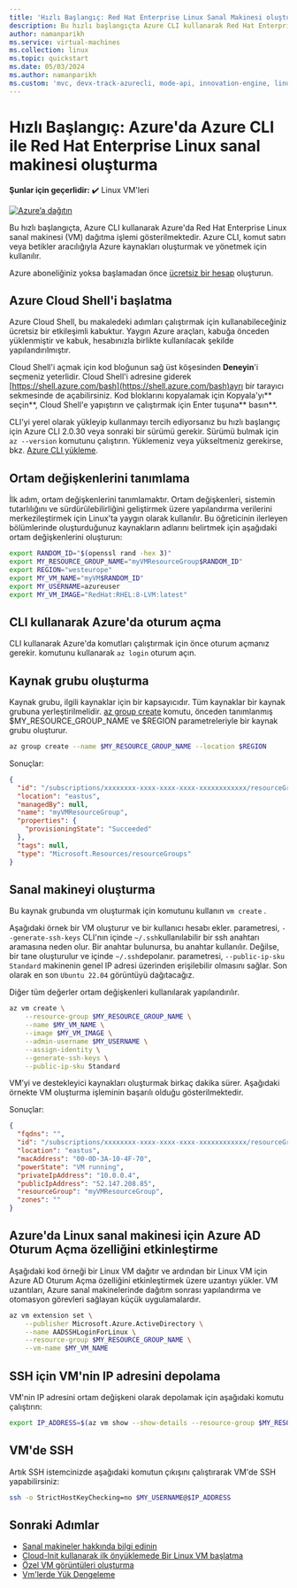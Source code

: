 ```yaml
---
title: 'Hızlı Başlangıç: Red Hat Enterprise Linux Sanal Makinesi oluşturmak için Azure CLI kullanma'
description: Bu hızlı başlangıçta Azure CLI kullanarak Red Hat Enterprise Linux sanal makinesi oluşturmayı öğreneceksiniz
author: namanparikh
ms.service: virtual-machines
ms.collection: linux
ms.topic: quickstart
ms.date: 05/03/2024
ms.author: namanparikh
ms.custom: 'mvc, devx-track-azurecli, mode-api, innovation-engine, linux-related-content'
---
```


# Hızlı Başlangıç: Azure'da Azure CLI ile Red Hat Enterprise Linux sanal makinesi oluşturma

**Şunlar için geçerlidir:** :heavy_check_mark: Linux VM'leri

[![Azure’a dağıtın](https://aka.ms/deploytoazurebutton)](https://go.microsoft.com/fwlink/?linkid=2262692)

Bu hızlı başlangıçta, Azure CLI kullanarak Azure'da Red Hat Enterprise Linux sanal makinesi (VM) dağıtma işlemi gösterilmektedir. Azure CLI, komut satırı veya betikler aracılığıyla Azure kaynakları oluşturmak ve yönetmek için kullanılır.

Azure aboneliğiniz yoksa başlamadan önce [ücretsiz bir hesap](https://azure.microsoft.com/free/?WT.mc_id=A261C142F) oluşturun.

## Azure Cloud Shell'i başlatma

Azure Cloud Shell, bu makaledeki adımları çalıştırmak için kullanabileceğiniz ücretsiz bir etkileşimli kabuktur. Yaygın Azure araçları, kabuğa önceden yüklenmiştir ve kabuk, hesabınızla birlikte kullanılacak şekilde yapılandırılmıştır. 

Cloud Shell'i açmak için kod bloğunun sağ üst köşesinden **Deneyin**'i seçmeniz yeterlidir. Cloud Shell'i adresine giderek [https://shell.azure.com/bash](https://shell.azure.com/bash)ayrı bir tarayıcı sekmesinde de açabilirsiniz. Kod bloklarını kopyalamak için Kopyala'yı** seçin**, Cloud Shell'e yapıştırın ve çalıştırmak için Enter tuşuna** basın**.

CLI'yi yerel olarak yükleyip kullanmayı tercih ediyorsanız bu hızlı başlangıç için Azure CLI 2.0.30 veya sonraki bir sürümü gerekir. Sürümü bulmak için `az --version` komutunu çalıştırın. Yüklemeniz veya yükseltmeniz gerekirse, bkz. [Azure CLI yükleme]( /cli/azure/install-azure-cli).

## Ortam değişkenlerini tanımlama

İlk adım, ortam değişkenlerini tanımlamaktır. Ortam değişkenleri, sistemin tutarlılığını ve sürdürülebilirliğini geliştirmek üzere yapılandırma verilerini merkezileştirmek için Linux'ta yaygın olarak kullanılır. Bu öğreticinin ilerleyen bölümlerinde oluşturduğunuz kaynakların adlarını belirtmek için aşağıdaki ortam değişkenlerini oluşturun:

```bash
export RANDOM_ID="$(openssl rand -hex 3)"
export MY_RESOURCE_GROUP_NAME="myVMResourceGroup$RANDOM_ID"
export REGION="westeurope"
export MY_VM_NAME="myVM$RANDOM_ID"
export MY_USERNAME=azureuser
export MY_VM_IMAGE="RedHat:RHEL:8-LVM:latest"
```

## CLI kullanarak Azure'da oturum açma

CLI kullanarak Azure'da komutları çalıştırmak için önce oturum açmanız gerekir. komutunu kullanarak `az login` oturum açın.

## Kaynak grubu oluşturma

Kaynak grubu, ilgili kaynaklar için bir kapsayıcıdır. Tüm kaynaklar bir kaynak grubuna yerleştirilmelidir. [az group create](/cli/azure/group) komutu, önceden tanımlanmış $MY_RESOURCE_GROUP_NAME ve $REGION parametreleriyle bir kaynak grubu oluşturur.

```bash
az group create --name $MY_RESOURCE_GROUP_NAME --location $REGION
```

Sonuçlar:

<!-- expected_similarity=0.3 -->
```json
{
  "id": "/subscriptions/xxxxxxxx-xxxx-xxxx-xxxx-xxxxxxxxxxxx/resourceGroups/myVMResourceGroup",
  "location": "eastus",
  "managedBy": null,
  "name": "myVMResourceGroup",
  "properties": {
    "provisioningState": "Succeeded"
  },
  "tags": null,
  "type": "Microsoft.Resources/resourceGroups"
}
```

## Sanal makineyi oluşturma

Bu kaynak grubunda vm oluşturmak için komutunu kullanın `vm create` . 

Aşağıdaki örnek bir VM oluşturur ve bir kullanıcı hesabı ekler. parametresi, `--generate-ssh-keys` CLI'nın içinde `~/.ssh`kullanılabilir bir ssh anahtarı aramasına neden olur. Bir anahtar bulunursa, bu anahtar kullanılır. Değilse, bir tane oluşturulur ve içinde `~/.ssh`depolanır. parametresi, `--public-ip-sku Standard` makinenin genel IP adresi üzerinden erişilebilir olmasını sağlar. Son olarak en son `Ubuntu 22.04` görüntüyü dağıtacağız.

Diğer tüm değerler ortam değişkenleri kullanılarak yapılandırılır.

```bash
az vm create \
    --resource-group $MY_RESOURCE_GROUP_NAME \
    --name $MY_VM_NAME \
    --image $MY_VM_IMAGE \
    --admin-username $MY_USERNAME \
    --assign-identity \
    --generate-ssh-keys \
    --public-ip-sku Standard
```

VM’yi ve destekleyici kaynakları oluşturmak birkaç dakika sürer. Aşağıdaki örnekte VM oluşturma işleminin başarılı olduğu gösterilmektedir.

Sonuçlar:
<!-- expected_similarity=0.3 -->
```json
{
  "fqdns": "",
  "id": "/subscriptions/xxxxxxxx-xxxx-xxxx-xxxx-xxxxxxxxxxxx/resourceGroups/myVMResourceGroup/providers/Microsoft.Compute/virtualMachines/myVM",
  "location": "eastus",
  "macAddress": "00-0D-3A-10-4F-70",
  "powerState": "VM running",
  "privateIpAddress": "10.0.0.4",
  "publicIpAddress": "52.147.208.85",
  "resourceGroup": "myVMResourceGroup",
  "zones": ""
}
```

## Azure'da Linux sanal makinesi için Azure AD Oturum Açma özelliğini etkinleştirme

Aşağıdaki kod örneği bir Linux VM dağıtır ve ardından bir Linux VM için Azure AD Oturum Açma özelliğini etkinleştirmek üzere uzantıyı yükler. VM uzantıları, Azure sanal makinelerinde dağıtım sonrası yapılandırma ve otomasyon görevleri sağlayan küçük uygulamalardır.

```bash
az vm extension set \
    --publisher Microsoft.Azure.ActiveDirectory \
    --name AADSSHLoginForLinux \
    --resource-group $MY_RESOURCE_GROUP_NAME \
    --vm-name $MY_VM_NAME
```

## SSH için VM'nin IP adresini depolama

VM'nin IP adresini ortam değişkeni olarak depolamak için aşağıdaki komutu çalıştırın:

```bash
export IP_ADDRESS=$(az vm show --show-details --resource-group $MY_RESOURCE_GROUP_NAME --name $MY_VM_NAME --query publicIps --output tsv)
```

## VM'de SSH

<!--## Export the SSH configuration for use with SSH clients that support OpenSSH & SSH into the VM.
Log in to Azure Linux VMs with Azure AD supports exporting the OpenSSH certificate and configuration. That means you can use any SSH clients that support OpenSSH-based certificates to sign in through Azure AD. The following example exports the configuration for all IP addresses assigned to the VM:-->

<!--
```bash
yes | az ssh config --file ~/.ssh/config --name $MY_VM_NAME --resource-group $MY_RESOURCE_GROUP_NAME
```
-->

Artık SSH istemcinizde aşağıdaki komutun çıkışını çalıştırarak VM'de SSH yapabilirsiniz:

```bash
ssh -o StrictHostKeyChecking=no $MY_USERNAME@$IP_ADDRESS
```

## Sonraki Adımlar

* [Sanal makineler hakkında bilgi edinin](../index.yml)
* [Cloud-Init kullanarak ilk önyüklemede Bir Linux VM başlatma](tutorial-automate-vm-deployment.md)
* [Özel VM görüntüleri oluşturma](tutorial-custom-images.md)
* [Vm'lerde Yük Dengeleme](../../load-balancer/quickstart-load-balancer-standard-public-cli.md)
